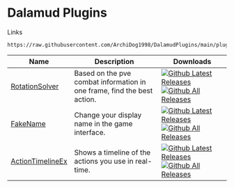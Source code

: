 # Dalamud Plugins

Links

```
https://raw.githubusercontent.com/ArchiDog1998/DalamudPlugins/main/pluginmaster.json
```

| Name                                                         | Description                                                  | Downloads                                                    |
| ------------------------------------------------------------ | ------------------------------------------------------------ | ------------------------------------------------------------ |
| [RotationSolver](https://github.com/ArchiDog1998/RotationSolver) | Based on the pve combat information in one frame, find the best action. | [![Github Latest Releases](https://img.shields.io/github/downloads/ArchiDog1998/RotationSolver/latest/total.svg?label=)]()[![Github All Releases](https://img.shields.io/github/downloads/ArchiDog1998/RotationSolver/total.svg?label=)]() |
| [FakeName](https://github.com/ArchiDog1998/FakeName)         | Change your display name in the game interface.              | [![Github Latest Releases](https://img.shields.io/github/downloads/ArchiDog1998/FakeName/latest/total.svg?label=)]()[![Github All Releases](https://img.shields.io/github/downloads/ArchiDog1998/FakeName/total.svg?label=)]() |
| [ActionTimelineEx](https://github.com/ArchiDog1998/ActionTimelineEx) | Shows a timeline of the actions you use in real-time.        | [![Github Latest Releases](https://img.shields.io/github/downloads/ArchiDog1998/ActionTimelineEx/latest/total.svg?label=)]()[![Github All Releases](https://img.shields.io/github/downloads/ArchiDog1998/ActionTimelineEx/total.svg?label=)]() |
